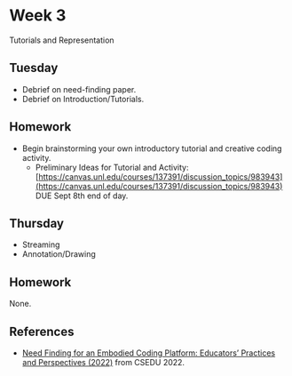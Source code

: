 # Week 3
Tutorials and Representation

## Tuesday
- Debrief on need-finding paper. 
- Debrief on Introduction/Tutorials.

## Homework
- Begin brainstorming your own introductory tutorial and creative coding activity. 
  - Preliminary Ideas for Tutorial and Activity: [https://canvas.unl.edu/courses/137391/discussion_topics/983943](https://canvas.unl.edu/courses/137391/discussion_topics/983943) DUE Sept 8th end of day.

## Thursday
- Streaming
- Annotation/Drawing

## Homework
None.

## References
- [Need Finding for an Embodied Coding Platform: Educators’ Practices and Perspectives (2022)](https://www.scitepress.org/PublicationsDetail.aspx?ID=OhB4jK63WSU%3d&t=1) from CSEDU 2022.
